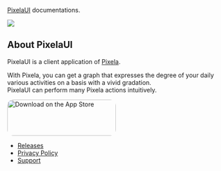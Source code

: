 [PixelaUI](https://apps.apple.com/us/app/pixelaui/id1495611090) documentations.

<img src="https://tools-qr-production.s3.amazonaws.com/output/apple-toolbox/b8934083e490ec0ece1caad79bc11475/e75c522a-bbb6-448e-b5b8-bba96816b879.png">

## About PixelaUI

PixelaUI is a client application of [Pixela](https://pixe.la).  

With Pixela, you can get a graph that expresses the degree of your daily various activities on a basis with a vivid gradation.  
PixelaUI can perform many Pixela actions intuitively.  

<a href="https://apps.apple.com/us/app/pixelaui/id1495611090?itsct=apps_box&amp;itscg=30200" style="display: inline-block; overflow: hidden; border-top-left-radius: 13px; border-top-right-radius: 13px; border-bottom-right-radius: 13px; border-bottom-left-radius: 13px; width: 250px; height: 83px;"><img src="https://tools.applemediaservices.com/api/badges/download-on-the-app-store/black/en-US?size=250x83&amp;releaseDate=1579651200&h=1e4303cda42322cbdb5308477b42baba" alt="Download on the App Store" style="border-top-left-radius: 13px; border-top-right-radius: 13px; border-bottom-right-radius: 13px; border-bottom-left-radius: 13px; width: 250px; height: 83px;"></a>

- [Releases](https://github.com/yutailang0119/PixelaUI-App/releases)
- [Privacy Policy](https://github.com/yutailang0119/PixelaUI-App/wiki/Privacy-Policy)
- [Support](https://github.com/yutailang0119/PixelaUI-App/wiki/Support)

